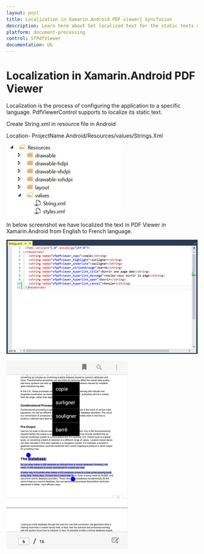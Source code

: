 ```yaml
---
layout: post
title: Localization in Xamarin.Android PDF viewer| Syncfusion
description: Learn here about Set localized text for the static texts used in Syncfusion<sup>®</sup> Xamarin.Android PDF Viewer Control, its elements, and more.
platform: document-processing
control: SfPdfViewer
documentation: UG
---
```


# Localization in Xamarin.Android PDF Viewer

Localization is the process of configuring the application to a specific language. PdfViewerControl supports to localize its static text.

Create String.xml in resource file in Android

Location- ProjectName.Android/Resources/values/Strings.Xml

![SfPdfViewer](pdfviewer_images/androidstrings.png)

In below screenshot we have localized the text in PDF Viewer in Xamarin.Android from English to French language.

![PDF Viewer with localized text](pdfviewer_images/pdfviewerlocalization.png)

![PDF Viewer in Xamarin.Android](pdfviewer_images/pdfviewerlocalizationoutput.png)